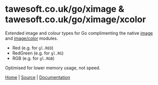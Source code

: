 tawesoft.co.uk/go/ximage & tawesoft.co.uk/go/ximage/xcolor
================================================================================

Extended image and colour types for Go complimenting the native 
[image](https://golang.org/pkg/image/) and
[image/color](https://golang.org/pkg/image/color) modules.

* Red (e.g. for `gl.RED`)
* RedGreen (e.g. for `gl.RG`)
* RGB (e.g. for `gl.RGB`)

Optimised for lower memory usage, not speed. 

[Home](https://www.tawesoft.co.uk/go) | [Source](https://github.com/tawesoft/go/tree/master/ximage) | [Documentation](https://godoc.org/tawesoft.co.uk/go/ximage)

